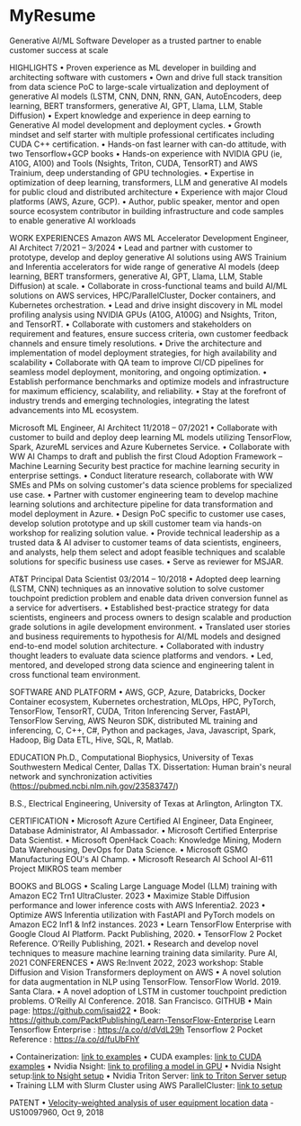 # MyResume

Generative AI/ML Software Developer as a trusted partner to enable customer success at scale

HIGHLIGHTS
•	Proven experience as ML developer in building and architecting software with customers
•	Own and drive full stack transition from data science PoC to large-scale virtualization and deployment of generative AI models (LSTM, CNN, DNN, RNN, GAN, AutoEncoders, deep learning, BERT transformers, generative AI, GPT, Llama, LLM, Stable Diffusion)
•	Expert knowledge and experience in deep earning to Generative AI model development and deployment cycles. 
•	Growth mindset and self starter with multiple professional certificates including CUDA C++ certification.
•	Hands-on fast learner with can-do attitude, with two Tensorflow+GCP books
•	Hands-on experience with NVIDIA GPU (ie, A10G, A100) and Tools (Nsights, Triton, CUDA, TensorRT) and AWS Trainium, deep understanding of GPU technologies.
•	Expertise in optimization of deep learning, transformers, LLM and generative AI models for public cloud and distributed architecture
•	Experience with major Cloud platforms (AWS, Azure, GCP).
•	Author, public speaker, mentor and open source ecosystem contributor in building infrastructure and code samples to enable generative AI workloads


WORK EXPERIENCES
Amazon AWS		ML Accelerator Development Engineer, AI Architect	7/2021 – 3/2024
•	Lead and partner with customer to prototype, develop and deploy generative AI solutions using AWS Trainium and Inferentia accelerators for wide range of generative AI models (deep learning, BERT transformers, generative AI, GPT, Llama, LLM, Stable Diffusion) at scale. 
•	Collaborate in cross-functional teams and build AI/ML solutions on AWS services, HPC/ParallelCluster, Docker containers, and Kubernetes orchestration.
•	Lead and drive insight discovery in ML model profiling analysis using NVIDIA GPUs (A10G, A100G) and Nsights, Triton, and TensorRT.
•	Collaborate with customers and stakeholders on requirement and features, ensure success criteria, own customer feedback channels and ensure timely resolutions.
•	Drive the architecture and implementation of model deployment strategies, for high availability and scalability
•	 Collaborate with QA team to improve CI/CD pipelines for seamless model deployment, monitoring, and ongoing optimization. 
•	Establish performance benchmarks and optimize models and infrastructure for maximum efficiency, scalability, and reliability. 
•	Stay at the forefront of industry trends and emerging technologies, integrating the latest advancements into ML ecosystem.


Microsoft	ML Engineer, AI Architect		11/2018 – 07/2021
•	Collaborate with customer to build and deploy deep learning ML models utilizing TensorFlow, Spark, AzureML services and Azure Kubernetes Service.
•	Collaborate with WW AI Champs to draft and publish the first Cloud Adoption Framework – Machine Learning Security best practice for machine learning security in enterprise settings.
•	Conduct literature research, collaborate with WW SMEs and PMs on solving customer's data science problems for specialized use case.
•	Partner with customer engineering team to develop machine learning solutions and architecture pipeline for data transformation and model deployment in Azure.
•	Design PoC specific to customer use cases, develop solution prototype and up skill customer team via hands-on workshop for realizing solution value.
•	Provide technical leadership as a trusted data & AI adviser to customer teams of data scientists, engineers, and analysts, help them select and adopt feasible techniques and scalable solutions for specific business use cases.
•	Serve as reviewer for MSJAR.


AT&T	Principal Data Scientist		03/2014 – 10/2018
•	Adopted deep learning (LSTM, CNN) techniques as an innovative solution to solve customer touchpoint prediction problem and enable data driven conversion funnel as a service for advertisers.
•	Established best-practice strategy for data scientists, engineers and process owners to design scalable and production grade solutions in agile development environment.
•	Translated user stories and business requirements to hypothesis for AI/ML models and designed end-to-end model solution architecture.
•	Collaborated with industry thought leaders to evaluate data science platforms and vendors.
•	Led, mentored, and developed strong data science and engineering talent in cross functional team environment.


SOFTWARE AND PLATFORM
•	AWS, GCP, Azure, Databricks, Docker Container ecosystem, Kubernetes orchestration, MLOps, HPC, PyTorch, TensorFlow, TensorRT, CUDA, Triton Inferencing Server, FastAPI, TensorFlow Serving, AWS Neuron SDK, distributed ML training and inferencing, C, C++, C#, Python and packages, Java, Javascript, Spark, Hadoop, Big Data ETL, Hive, SQL, R, Matlab.

EDUCATION
Ph.D., Computational Biophysics, University of Texas Southwestern Medical Center, Dallas TX. Dissertation: Human brain's neural network and synchronization activities (https://pubmed.ncbi.nlm.nih.gov/23583747/)

B.S., Electrical Engineering, University of Texas at Arlington, Arlington TX.


CERTIFICATION
•	Microsoft Azure Certified AI Engineer, Data Engineer, Database Administrator, AI Ambassador.
•	Microsoft Certified Enterprise Data Scientist.
•	Microsoft OpenHack Coach: Knowledge Mining, Modern Data Warehousing, DevOps for Data Science.
•	Microsoft GSMO Manufacturing EOU's AI Champ.
•	Microsoft Research AI School AI-611 Project MIKROS team member

BOOKS and BLOGS
•	Scaling Large Language Model (LLM) training with Amazon EC2 Trn1 UltraCluster. 2023
•	Maximize Stable Diffusion performance and lower inference costs with AWS Inferentia2. 2023
•	Optimize AWS Inferentia utilization with FastAPI and PyTorch models on Amazon EC2 Inf1 & Inf2 instances. 2023
•	Learn TensorFlow Enterprise with Google Cloud AI Platform. Packt Publishing, 2020.
•	TensorFlow 2 Pocket Reference. O’Reilly Publishing, 2021.
•	Research and develop novel techniques to measure machine learning training data similarity. Pure AI, 2021
CONFERENCES
•	AWS Re:Invent 2022, 2023 workshop: Stable Diffusion and Vision Transformers deployment on AWS
•	A novel solution for data augmentation in NLP using TensorFlow. TensorFlow World. 2019. Santa Clara.
•	A novel adoption of LSTM in customer touchpoint prediction problems. O’Reilly AI Conference. 2018. San Francisco.
GITHUB
•	Main page: https://github.com/isaid22 
•	Book: https://github.com/PacktPublishing/Learn-TensorFlow-Enterprise
    Learn Tensorflow Enterprise : https://a.co/d/dVdL29h
    Tensorflow 2 Pocket Reference : https://a.co/d/fuUbFhY

•	Containerization: [link to examples](https://github.com/isaid22/Tensorflow-Neuronx-Dockerfile)
•	CUDA examples: [link to CUDA examples](https://github.com/isaid22/Tensorflow-Neuronx-Dockerfile)
•	Nvidia Nsight: [link to profiling a model in GPU](https://github.com/isaid22/Profiling-TensorRT-Model-with-Nvidia-Nsight-Systems)
•	Nvidia Nsight setup:[link to Nsight setup](https://github.com/isaid22/Nvidia-Nsight-Systems-Setup)
•	Nvidia Triton Server: [link to Triton Server setup](https://github.com/isaid22/Triton-Server-on-Inferentia)
•	Training LLM with Slurm Cluster using AWS ParallelCluster: [link to setup](https://github.com/aws-neuron/aws-neuron-parallelcluster-samples)


PATENT
•	[Velocity-weighted analysis of user equipment location data]('http://patft.uspto.gov/netacgi/nph-Parser?Sect1=PTO2&Sect2=HITOFF&p=1&u=%2Fnetahtml%2FPTO%2Fsearch-bool.html&r=1&f=G&l=50&co1=AND&d=PTXT&s1=%22velocity+weighted%22&s2=10097960.PN.&OS=') - US10097960, Oct 9, 2018


